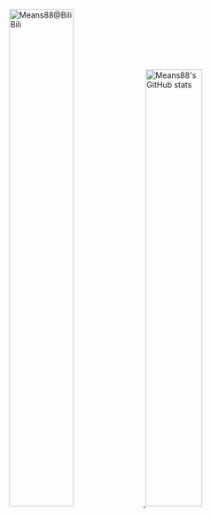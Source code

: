 <a href="https://space.bilibili.com/2034996" target="_blank">
  <img src="https://bilibili-stats.vercel.app/api/bilibili?uid=2034996" alt="Means88@BiliBili" style="width: 48%" />
</a><a href="https://github.com/Means88">
  <img src="https://github-readme-stats.vercel.app/api?username=Means88&show_icons=true&include_all_commits=true&hide_border=true" alt="Means88's GitHub stats" style="width: 45%" />
</a>
